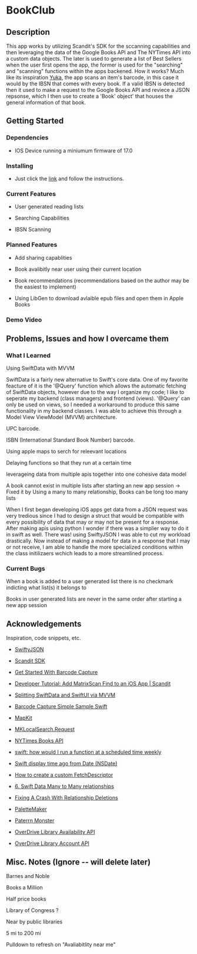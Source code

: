 #  BookClub

## Description
This app works by utilizing Scandit's SDK for the sccanning capabilities and then leveraging the data of the Google Books API and The NYTimes API into a custom data objects. The later is used to generate a list of Best Sellers when the user first opens the app, the former is used for the "searching" and "scanning" functions within the apps backened. How it works? Much like its inspiration [Yuka](https://yuka.io/en/), the app scans an item's barcode, in this case it would by the IBSN that comes with every book. If a valid IBSN is detected then it used to make a request to the Google Books API and reviece a JSON repsonse, which I then use to create a 'Book' object' that houses the general information of that book.


## Getting Started

### Dependencies
- IOS Device running a miniumum firmware of 17.0

### Installing
- Just click the [link]() and follow the instructions.

### Current Features
- User generated reading lists

- Searching Capabilities

- IBSN Scanning

### Planned Features
- Add sharing capablities

- Book avalibitly near user using their current location

- Book recommendations (recommendations based on the author may be the easiest to implement)

- Using LibGen to download avlaible epub files and open them in Apple Books

### Demo Video


## Problems, Issues and how I overcame them

### What I Learned

Using SwiftData with MVVM

SwiftData is a fairly new alternative to Swift's core data. One of my favorite feacture of it is the '@Query' function which allows the automatic fetching of SwiftData objects, however due to the way I organize my code; I like to seperate my backend (class managers) and frontend (views). '@Query' can only be used on views, so I needed a workaround to produce this same functionality in my backend classes. I was able to achieve this through a Model View ViewModel (MVVM) architecture.

UPC barcode.

ISBN (International Standard Book Number) barcode.

Using apple maps to serch for releevant locations

Delaying functions so that they run at a certain time

leverageing data from multiple apis together into one cohesive data model

A book cannot exist in multiple lists after starting an new app session -> Fixed it by Using a many to many relationship, Books can be long too many lists

When I first began developing iOS apps get data from a JSON request was very tredious since I had to design a struct that would be compatible with every possibility of data that may or may not be present for a response. After making apis using python I wonder if there was a simplier way to do it in swift as well. There was! using SwiftyJSON I was able to cut my workload drastically. Now instead of making a model for data in a response that I may or not receive, I am able to handle the more specialized conditions within the class initilizaers wchich leads to a more streamlined process.


### Current Bugs

When a book is added to a user generated list there is no checkmark indicting what list(s) it belongs to

Books in user generated lists are never in the same order after starting a new app session




## Acknowledgements

Inspiration, code snippets, etc.

- [SwiftyJSON](https://github.com/SwiftyJSON/SwiftyJSON)

- [Scandit SDK](https://github.com/Scandit/datacapture-spm)

- [Get Started With Barcode Capture](https://docs.scandit.com/data-capture-sdk/ios/get-started-barcode.html)

- [Developer Tutorial: Add MatrixScan Find to an iOS App | Scandit](https://youtu.be/DFKcc32bMfs?si=SQVCZA_qmbf__hqC)

- [Splitting SwiftData and SwiftUI via MVVM](https://dev.to/jameson/swiftui-with-swiftdata-through-repository-36d1)

- [Barcode Capture Simple Sample Swift](https://github.com/Scandit/datacapture-ios-samples/blob/master/BarcodeCaptureSimpleSampleSwift/BarcodeCaptureSimpleSampleSwift/ViewController.swift)

- [MapKit](https://developer.apple.com/documentation/mapkit/)

- [MKLocalSearch.Request](https://developer.apple.com/documentation/mapkit/mklocalsearch/request)

- [NYTimes Books API](https://developer.nytimes.com/docs/books-product/1/overview)

- [swift: how would I run a function at a scheduled time weekly](https://stackoverflow.com/questions/61992530/swift-how-would-i-run-a-function-at-a-scheduled-time-weekly)

- [Swift display time ago from Date (NSDate)](https://stackoverflow.com/questions/44086555/swift-display-time-ago-from-date-nsdate)

- [How to create a custom FetchDescriptor](https://www.hackingwithswift.com/quick-start/swiftdata/how-to-create-a-custom-fetchdescriptor)

- [6. Swift Data Many to Many relationships](https://www.youtube.com/watch?v=lHdBkXp3j74)

- [Fixing A Crash With Relationship Deletions](https://www.youtube.com/watch?v=_QMalUGTM4E&t=581s)

- [PaletteMaker](https://palettemaker.com/app)

- [Paterrn Monster](https://pattern.monster)

- [OverDrive Library Availability API](https://developer.overdrive.com/apis/library-availability-new)

- [OverDrive Library Account API](https://developer.overdrive.com/apis/library-account)

## Misc. Notes (Ignore -- will delete later)

Barnes and Noble

Books a Million

Half price books

Library of Congress ?

Near by public libraries 

5 mi to 200 mi

Pulldown to refresh on "Avaliabitlity near me"
